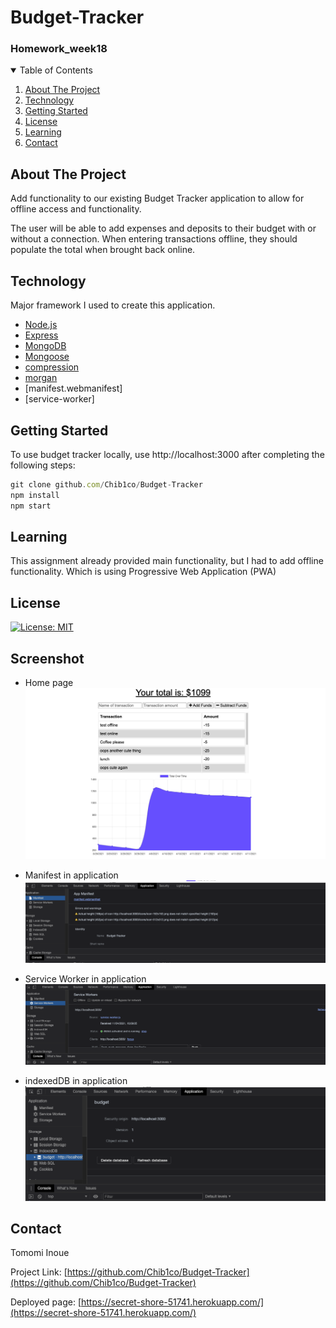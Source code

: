 # Budget-Tracker
<h3>Homework_week18</h3>

<!-- TABLE OF CONTENTS -->
<details open="open">
  <summary>Table of Contents</summary>
  <ol>
    <li>
      <a href="#about-the-project">About The Project</a>
    </li>
      <li><a href="#Technology">Technology</a></li>
       <li><a href="#getting-started">Getting Started</a></li>
    <li><a href="#license">License</a></li>
    <li><a href="#Learning">Learning</a></li>
    <li><a href="#contact">Contact</a></li>
  </ol>
</details>



<!-- ABOUT THE PROJECT -->
## About The Project
Add functionality to our existing Budget Tracker application to allow for offline access and functionality.

The user will be able to add expenses and deposits to their budget with or without a connection. When entering transactions offline, they should populate the total when brought back online.

## Technology

Major framework I used to create this application.

* [Node.js](https://nodejs.org/en/)
* [Express](https://expressjs.com/)
* [MongoDB](https://www.mongodb.com/)
* [Mongoose](https://mongoosejs.com/docs/)
* [compression](https://www.npmjs.com/package/compression)
* [morgan](https://www.npmjs.com/package/morgan)
* [manifest.webmanifest]
* [service-worker]

## Getting Started

To use budget tracker locally, use http://localhost:3000 after completing the following steps:

```js
git clone github.com/Chib1co/Budget-Tracker
npm install
npm start
```

## Learning

This assignment already provided main functionality, but I had to add offline functionality. Which is using Progressive Web Application (PWA)

<!-- LICENSE -->
## License
[![License: MIT](https://img.shields.io/badge/License-MIT-yellow.svg)](https://opensource.org/licenses/MIT)

## Screenshot

* Home page
![Home page](./screenshots/home.png)

* Manifest in application
![Manifest](./screenshots/manifest.png)

* Service Worker in application
![Service Worker](./screenshots/service-worker.png)

* indexedDB in application
![indexsedDB](./screenshots/indexedDB.png)



<!-- CONTACT -->
## Contact

Tomomi Inoue 
</br>

Project Link: [https://github.com/Chib1co/Budget-Tracker](https://github.com/Chib1co/Budget-Tracker)

Deployed page: [https://secret-shore-51741.herokuapp.com/](https://secret-shore-51741.herokuapp.com/)


